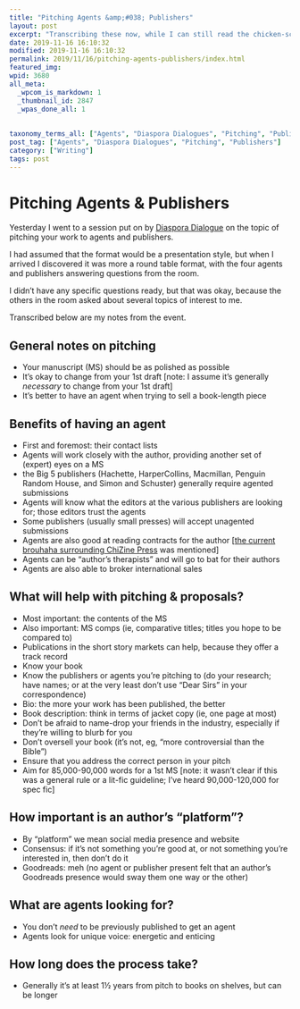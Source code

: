 ```yaml
---
title: "Pitching Agents &amp;#038; Publishers"
layout: post
excerpt: "Transcribing these now, while I can still read the chicken-scratch scrawl of my handwriting."
date: 2019-11-16 16:10:32
modified: 2019-11-16 16:10:32
permalink: 2019/11/16/pitching-agents-publishers/index.html
featured_img: 
wpid: 3680
all_meta: 
  _wpcom_is_markdown: 1
  _thumbnail_id: 2847
  _wpas_done_all: 1
  
  
taxonomy_terms_all: ["Agents", "Diaspora Dialogues", "Pitching", "Publishers", "Writing"]
post_tag: ["Agents", "Diaspora Dialogues", "Pitching", "Publishers"]
category: ["Writing"]
tags: post
---
```


# Pitching Agents &#038; Publishers

Yesterday I went to a session put on by [Diaspora Dialogue](https://diasporadialogues.com/) on the topic of pitching your work to agents and publishers.

I had assumed that the format would be a presentation style, but when I arrived I discovered it was more a round table format, with the four agents and publishers answering questions from the room.

I didn’t have any specific questions ready, but that was okay, because the others in the room asked about several topics of interest to me.

Transcribed below are my notes from the event.

General notes on pitching
-------------------------

- Your manuscript (MS) should be as polished as possible
- It’s okay to change from your 1st draft \[note: I assume it’s generally *necessary* to change from your 1st draft\]
- It’s better to have an agent when trying to sell a book-length piece

Benefits of having an agent
---------------------------

- First and foremost: their contact lists
- Agents will work closely with the author, providing another set of (expert) eyes on a MS
- the Big 5 publishers (Hachette, HarperCollins, Macmillan, Penguin Random House, and Simon and Schuster) generally require agented submissions
- Agents will know what the editors at the various publishers are looking for; those editors trust the agents
- Some publishers (usually small presses) will accept unagented submissions
- Agents are also good at reading contracts for the author \[[the current brouhaha surrounding ChiZine Press](https://www.highfeverbooks.com/reviews/controversy-erupts-around-chizine-publications) was mentioned\]
- Agents can be “author’s therapists” and will go to bat for their authors
- Agents are also able to broker international sales

What will help with pitching &amp; proposals?
---------------------------------------------

- Most important: the contents of the MS
- Also important: MS comps (ie, comparative titles; titles you hope to be compared to)
- Publications in the short story markets can help, because they offer a track record
- Know your book
- Know the publishers or agents you’re pitching to (do your research; have names; or at the very least don’t use “Dear Sirs” in your correspondence)
- Bio: the more your work has been published, the better
- Book description: think in terms of jacket copy (ie, one page at most)
- Don’t be afraid to name-drop your friends in the industry, especially if they’re willing to blurb for you
- Don’t oversell your book (it’s not, eg, “more controversial than the Bible”)
- Ensure that you address the correct person in your pitch
- Aim for 85,000-90,000 words for a 1st MS \[note: it wasn’t clear if this was a general rule or a lit-fic guideline; I’ve heard 90,000-120,000 for spec fic\]

How important is an author’s “platform”?
----------------------------------------

- By “platform” we mean social media presence and website
- Consensus: if it’s not something you’re good at, or not something you’re interested in, then don’t do it
- Goodreads: meh (no agent or publisher present felt that an author’s Goodreads presence would sway them one way or the other)

What are agents looking for?
----------------------------

- You don’t *need* to be previously published to get an agent
- Agents look for unique voice: energetic and enticing

How long does the process take?
-------------------------------

- Generally it’s at least 1½ years from pitch to books on shelves, but can be longer